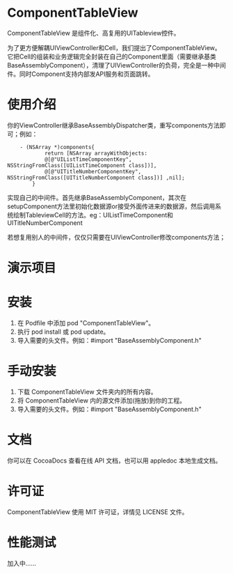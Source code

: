 # ComponentTableView
ComponentTableView 是组件化、高复用的UITableview控件。

为了更方便解耦UIViewController和Cell，我们提出了ComponentTableView。它把Cell的组装和业务逻辑完全封装在自己的Component里面（需要继承基类BaseAssemblyComponent），清理了UIViewController的负荷，完全是一种中间件。同时Component支持内部发API服务和页面跳转。


# 使用介绍

你的ViewController继承BaseAssemblyDispatcher类，重写components方法即可；例如：
```object-c
    - (NSArray *)components{
            return [NSArray arrayWithObjects:
            @[@"UIListTimeComponentKey", NSStringFromClass([UIListTimeComponent class])],
            @[@"UITitleNumberComponentKey", NSStringFromClass([UITitleNumberComponent class])] ,nil];
        }
``````

实现自己的中间件。首先继承BaseAssemblyComponent，其次在setupComponent方法里初始化数据源or接受外面传进来的数据源，然后调用系统绘制TableviewCell的方法。eg：UIListTimeComponent和UITitleNumberComponent

若想复用别人的中间件，仅仅只需要在UIViewController修改components方法；



# 演示项目



# 安装

1. 在 Podfile 中添加 pod "ComponentTableView"。
2. 执行 pod install 或 pod update。
3. 导入需要的头文件。例如：#import "BaseAssemblyComponent.h"



# 手动安装

1. 下载 ComponentTableView 文件夹内的所有内容。
2. 将 ComponentTableView 内的源文件添加(拖放)到你的工程。
3. 导入需要的头文件。例如：#import "BaseAssemblyComponent.h"



# 文档

你可以在 CocoaDocs 查看在线 API 文档，也可以用 appledoc 本地生成文档。



# 许可证

ComponentTableView 使用 MIT 许可证，详情见 LICENSE 文件。



# 性能测试

加入中......